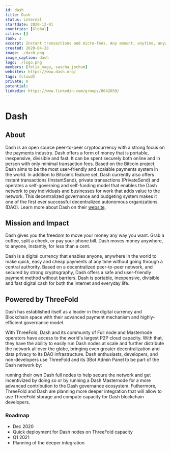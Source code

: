 ```yaml
---
id: dash
title: Dash
status: internal
startdate: 2020-12-01
countries: [Global]
cities: []
rank: 3
excerpt: Instant transactions and micro-fees. Any amount, anytime, anywhere. 
created: 2020-04-28
image: ./dash.png
image_caption: dash
logo: ./logo.png
members: [felix_mago, sascha_jochum]
websites: https://www.dash.org/
tags: [cloud]
private: 0
potential:
linkedin: https://www.linkedin.com/groups/8642659/
---
```


# Dash

## About

Dash is an open source peer-to-peer cryptocurrency with a strong focus on the payments industry. Dash offers a form of money that is portable, inexpensive, divisible and fast. It can be spent securely both online and in person with only minimal transaction fees. Based on the Bitcoin project, Dash aims to be the most user-friendly and scalable payments system in the world. 
In addition to Bitcoin’s feature set, Dash currently also offers instant transactions (InstantSend), private transactions (PrivateSend) and operates a self-governing and self-funding model that enables the Dash network to pay individuals and businesses for work that adds value to the network. This decentralized governance and budgeting system makes it one of the first ever successful decentralized autonomous organizations (DAO).
Learn more about Dash on their [website](https://www.dash.org).


## Mission and Impact

Dash gives you the freedom to move your money any way you want. Grab a coffee, split a check, or pay your phone bill. Dash moves money anywhere, to anyone, instantly, for less than a cent.

Dash is a digital currency that enables anyone, anywhere in the world to make quick, easy and cheap payments at any time without going through a central authority. Based on a decentralized peer-to-peer network, and secured by strong cryptography, Dash offers a safe and user-friendly payment method without barriers. Dash is portable, inexpensive, divisible and fast digital cash for both the internet and everyday life.

## Powered by ThreeFold

Dash  has established itself as a leader in the digital currency and Blockchain space with their advanced payment mechanism and highly-efficient governance model.

With ThreeFold, Dash and its community of Full node and Masternode operators have access to the world's largest P2P cloud capacity.
With that, they have the ability to easily run Dash nodes at scale and further distribute the network all over the globe, bringing even greater decentralization and data privacy to its DAO infrastructure.
Dash enthusiasts, developers, and non-developers use ThreeFold and its 3Bot Admin Panel to be part of the Dash network by:

running their own Dash full nodes to help secure the network and get incentivized by doing so
or by running a Dash Masternode for a more advanced contribution to the Dash governance ecosystem. 
Futhermore, ThreeFold and Dash are planning more deeper integration that will allow to use ThreeFold storage and compute capacity for Dash blockchain developers.


### Roadmap

- Dec 2020
 - Quick deployment for Dash nodes on ThreeFold capacity
- Q1 2021 
 - Planning of the deeper integration


